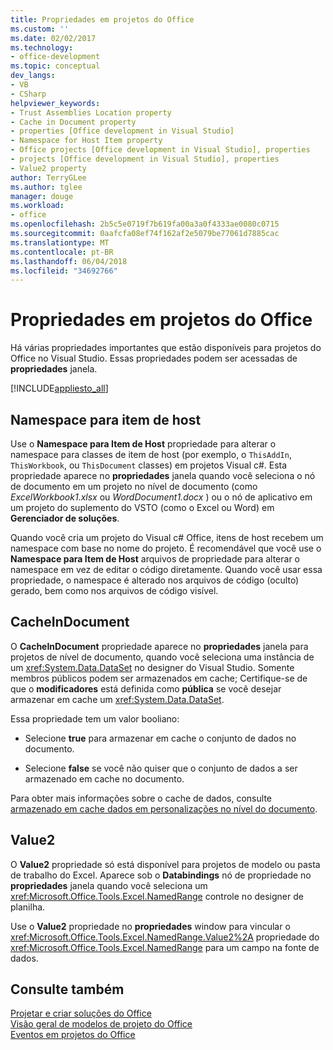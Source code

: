 ```yaml
---
title: Propriedades em projetos do Office
ms.custom: ''
ms.date: 02/02/2017
ms.technology:
- office-development
ms.topic: conceptual
dev_langs:
- VB
- CSharp
helpviewer_keywords:
- Trust Assemblies Location property
- Cache in Document property
- properties [Office development in Visual Studio]
- Namespace for Host Item property
- Office projects [Office development in Visual Studio], properties
- projects [Office development in Visual Studio], properties
- Value2 property
author: TerryGLee
ms.author: tglee
manager: douge
ms.workload:
- office
ms.openlocfilehash: 2b5c5e0719f7b619fa00a3a0f4333ae0080c0715
ms.sourcegitcommit: 0aafcfa08ef74f162af2e5079be77061d7885cac
ms.translationtype: MT
ms.contentlocale: pt-BR
ms.lasthandoff: 06/04/2018
ms.locfileid: "34692766"
---
```

# <a name="properties-in-office-projects"></a>Propriedades em projetos do Office
  Há várias propriedades importantes que estão disponíveis para projetos do Office no Visual Studio. Essas propriedades podem ser acessadas de **propriedades** janela.  
  
 [!INCLUDE[appliesto_all](../vsto/includes/appliesto-all-md.md)]  
  
## <a name="namespace-for-host-item"></a>Namespace para item de host  
 Use o **Namespace para Item de Host** propriedade para alterar o namespace para classes de item de host (por exemplo, o `ThisAddIn`, `ThisWorkbook`, ou `ThisDocument` classes) em projetos Visual c#. Esta propriedade aparece no **propriedades** janela quando você seleciona o nó de documento em um projeto no nível de documento (como *ExcelWorkbook1.xlsx* ou *WordDocument1.docx* ) ou o nó de aplicativo em um projeto do suplemento do VSTO (como o Excel ou Word) em **Gerenciador de soluções**.  
  
 Quando você cria um projeto do Visual c# Office, itens de host recebem um namespace com base no nome do projeto. É recomendável que você use o **Namespace para Item de Host** arquivos de propriedade para alterar o namespace em vez de editar o código diretamente. Quando você usar essa propriedade, o namespace é alterado nos arquivos de código (oculto) gerado, bem como nos arquivos de código visível.  
  
## <a name="cacheindocument"></a>CacheInDocument  
 O **CacheInDocument** propriedade aparece no **propriedades** janela para projetos de nível de documento, quando você seleciona uma instância de um <xref:System.Data.DataSet> no designer do Visual Studio. Somente membros públicos podem ser armazenados em cache; Certifique-se de que o **modificadores** está definida como **pública** se você desejar armazenar em cache um <xref:System.Data.DataSet>.  
  
 Essa propriedade tem um valor booliano:  
  
-   Selecione **true** para armazenar em cache o conjunto de dados no documento.  
  
-   Selecione **false** se você não quiser que o conjunto de dados a ser armazenado em cache no documento.  
  
 Para obter mais informações sobre o cache de dados, consulte [armazenado em cache dados em personalizações no nível do documento](../vsto/cached-data-in-document-level-customizations.md).  
  
## <a name="value2"></a>Value2  
 O **Value2** propriedade só está disponível para projetos de modelo ou pasta de trabalho do Excel. Aparece sob o **Databindings** nó de propriedade no **propriedades** janela quando você seleciona um <xref:Microsoft.Office.Tools.Excel.NamedRange> controle no designer de planilha.  
  
 Use o **Value2** propriedade no **propriedades** window para vincular o <xref:Microsoft.Office.Tools.Excel.NamedRange.Value2%2A> propriedade do <xref:Microsoft.Office.Tools.Excel.NamedRange> para um campo na fonte de dados.  
  
## <a name="see-also"></a>Consulte também  
 [Projetar e criar soluções do Office](../vsto/designing-and-creating-office-solutions.md)   
 [Visão geral de modelos de projeto do Office](../vsto/office-project-templates-overview.md)   
 [Eventos em projetos do Office](../vsto/events-in-office-projects.md)  
  
  